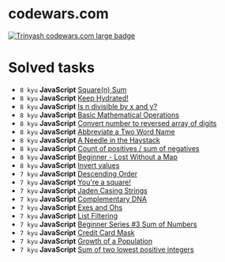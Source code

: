 # codewars.com

[![Trinyash codewars.com large badge](https://www.codewars.com/users/Trinyash/badges/large)](https://www.codewars.com/r/ZMG0sg)

# Solved tasks

* ``8 kyu`` **JavaScript** [Square(n) Sum](https://www.codewars.com/kata/515e271a311df0350d00000f)
* ``8 kyu`` **JavaScript** [Keep Hydrated!](https://www.codewars.com/kata/582cb0224e56e068d800003c)
* ``8 kyu`` **JavaScript** [Is n divisible by x and y?](https://www.codewars.com/kata/5545f109004975ea66000086)
* ``8 kyu`` **JavaScript** [Basic Mathematical Operations](https://www.codewars.com/kata/57356c55867b9b7a60000bd7)
* ``8 kyu`` **JavaScript** [Convert number to reversed array of digits](https://www.codewars.com/kata/5583090cbe83f4fd8c000051)
* ``8 kyu`` **JavaScript** [Abbreviate a Two Word Name](https://www.codewars.com/kata/57eadb7ecd143f4c9c0000a3)
* ``8 kyu`` **JavaScript** [A Needle in the Haystack](https://www.codewars.com/kata/56676e8fabd2d1ff3000000c)
* ``8 kyu`` **JavaScript** [Count of positives / sum of negatives](https://www.codewars.com/kata/576bb71bbbcf0951d5000044)
* ``8 kyu`` **JavaScript** [Beginner - Lost Without a Map](https://www.codewars.com/kata/57f781872e3d8ca2a000007e)
* ``8 kyu`` **JavaScript** [Invert values](https://www.codewars.com/kata/5899dc03bc95b1bf1b0000ad)
* ``7 kyu`` **JavaScript** [Descending Order](https://www.codewars.com/kata/5467e4d82edf8bbf40000155)
* ``7 kyu`` **JavaScript** [You're a square!](https://www.codewars.com/kata/54c27a33fb7da0db0100040e)
* ``7 kyu`` **JavaScript** [Jaden Casing Strings](https://www.codewars.com/kata/5390bac347d09b7da40006f6)
* ``7 kyu`` **JavaScript** [Complementary DNA](https://www.codewars.com/kata/554e4a2f232cdd87d9000038)
* ``7 kyu`` **JavaScript** [Exes and Ohs](https://www.codewars.com/kata/55908aad6620c066bc00002a)
* ``7 kyu`` **JavaScript** [List Filtering](https://www.codewars.com/kata/53dbd5315a3c69eed20002dd)
* ``7 kyu`` **JavaScript** [Beginner Series #3 Sum of Numbers](https://www.codewars.com/kata/55f2b110f61eb01779000053)
* ``7 kyu`` **JavaScript** [Credit Card Mask](https://www.codewars.com/kata/5412509bd436bd33920011bc)
* ``7 kyu`` **JavaScript** [Growth of a Population](https://www.codewars.com/kata/563b662a59afc2b5120000c6)
* ``7 kyu`` **JavaScript** [Sum of two lowest positive integers](https://www.codewars.com/kata/558fc85d8fd1938afb000014)

